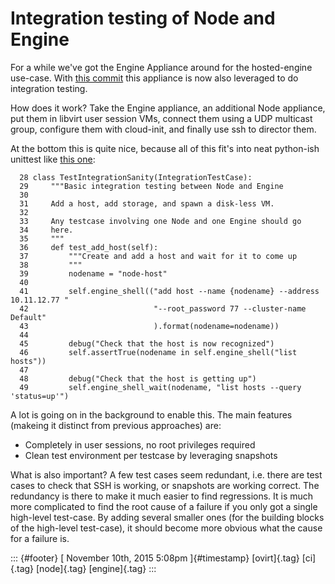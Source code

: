 Integration testing of Node and Engine
======================================

For a while we've got the Engine Appliance around for the hosted-engine
use-case. With [this
commit](https://gerrit.ovirt.org/gitweb?p=ovirt-appliance.git;a=commit;h=36389d60270da463dee8c2acedc564f52c1a7b0d)
this appliance is now also leveraged to do integration testing.

How does it work? Take the Engine appliance, an additional Node
appliance, put them in libvirt user session VMs, connect them using a
UDP multicast group, configure them with cloud-init, and finally use ssh
to director them.

At the bottom this is quite nice, because all of this fit's into neat
python-ish unittest like [this
one](https://gerrit.ovirt.org/gitweb?p=ovirt-appliance.git;a=blob;f=tests/testSanity.py;h=b3c03daed38e9733ac65f2a4f10628578efb20ca;hb=36389d60270da463dee8c2acedc564f52c1a7b0d):

      28 class TestIntegrationSanity(IntegrationTestCase):
      29     """Basic integration testing between Node and Engine
      30 
      31     Add a host, add storage, and spawn a disk-less VM.
      32 
      33     Any testcase involving one Node and one Engine should go
      34     here.
      35     """
      36     def test_add_host(self):
      37         """Create and add a host and wait for it to come up
      38         """
      39         nodename = "node-host"
      40 
      41         self.engine_shell(("add host --name {nodename} --address 10.11.12.77 "
      42                            "--root_password 77 --cluster-name Default"
      43                            ).format(nodename=nodename))
      44 
      45         debug("Check that the host is now recognized")
      46         self.assertTrue(nodename in self.engine_shell("list hosts"))
      47 
      48         debug("Check that the host is getting up")
      49         self.engine_shell_wait(nodename, "list hosts --query 'status=up'")

A lot is going on in the background to enable this. The main features
(makeing it distinct from previous approaches) are:

-   Completely in user sessions, no root privileges required
-   Clean test environment per testcase by leveraging snapshots

What is also important? A few test cases seem redundant, i.e. there are
test cases to check that SSH is working, or snapshots are working
correct. The redundancy is there to make it much easier to find
regressions. It is much more complicated to find the root cause of a
failure if you only got a single high-level test-case. By adding several
smaller ones (for the building blocks of the high-level test-case), it
should become more obvious what the cause for a failure is.

::: {#footer}
[ November 10th, 2015 5:08pm ]{#timestamp} [ovirt]{.tag} [ci]{.tag}
[node]{.tag} [engine]{.tag}
:::
